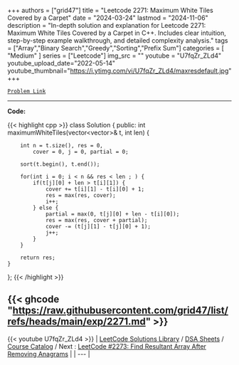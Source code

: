
+++
authors = ["grid47"]
title = "Leetcode 2271: Maximum White Tiles Covered by a Carpet"
date = "2024-03-24"
lastmod = "2024-11-06"
description = "In-depth solution and explanation for Leetcode 2271: Maximum White Tiles Covered by a Carpet in C++. Includes clear intuition, step-by-step example walkthrough, and detailed complexity analysis."
tags = ["Array","Binary Search","Greedy","Sorting","Prefix Sum"]
categories = [
    "Medium"
]
series = ["Leetcode"]
img_src = ""
youtube = "U7fqZr_ZLd4"
youtube_upload_date="2022-05-14"
youtube_thumbnail="https://i.ytimg.com/vi/U7fqZr_ZLd4/maxresdefault.jpg"
+++



[`Problem Link`](https://leetcode.com/problems/maximum-white-tiles-covered-by-a-carpet/description/)

---
**Code:**

{{< highlight cpp >}}
class Solution {
public:
    int maximumWhiteTiles(vector<vector<int>>& t, int len) {
        
        int n = t.size(), res = 0,
            cover = 0, j = 0, partial = 0;

        sort(t.begin(), t.end());
        
        for(int i = 0; i < n && res < len ; ) {
            if(t[j][0] + len > t[i][1]) {
                cover += t[i][1] - t[i][0] + 1;
                res = max(res, cover);               
                i++;
            } else {
                partial = max(0, t[j][0] + len - t[i][0]);
                res = max(res, cover + partial);
                cover -= (t[j][1] - t[j][0] + 1);
                j++;
            }            
        }
        
        return res;        
    }
};
{{< /highlight >}}

{{< ghcode "https://raw.githubusercontent.com/grid47/list/refs/heads/main/exp/2271.md" >}}
---
{{< youtube U7fqZr_ZLd4 >}}
| [LeetCode Solutions Library](https://grid47.xyz/leetcode/) / [DSA Sheets](https://grid47.xyz/sheets/) / [Course Catalog](https://grid47.xyz/courses/) / Next : [LeetCode #2273: Find Resultant Array After Removing Anagrams](https://grid47.xyz/leetcode/solution-2273-find-resultant-array-after-removing-anagrams/) |
| --- |
